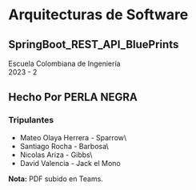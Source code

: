# Arquitecturas de Software
## SpringBoot_REST_API_BluePrints
Escuela Colombiana de Ingeniería  
2023 - 2

## Hecho Por PERLA NEGRA
### Tripulantes
* Mateo Olaya Herrera - Sparrow\
* Santiago Rocha - Barbosa\
* Nicolas Ariza -  Gibbs\
* David Valencia - Jack el Mono

**Nota:** PDF subido en Teams.
